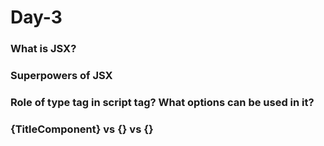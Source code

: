 # Day-3

### What is JSX?


### Superpowers of JSX


### Role of type tag in script tag? What options can be used in it?


### {TitleComponent} vs {<TitleComponent/>} vs {<TitleComponent><TitleComponent/>}
